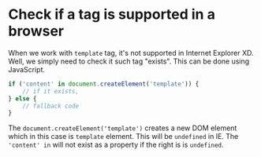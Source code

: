 # Check if a tag is supported in a browser

When we work with `template` tag, it's not supported in Internet Explorer XD. Well, we simply need to check it such tag "exists".
This can be done using JavaScript.

```javascript
if ('content' in document.createElement('template')) {
    // if it exists,
} else {
    // fallback code
}
```

The `document.createElement('template')` creates a new DOM element which in this case is `template` element. This will be `undefined` in IE.
The `'content' in` will not exist as a property if the right is is `undefined`.
